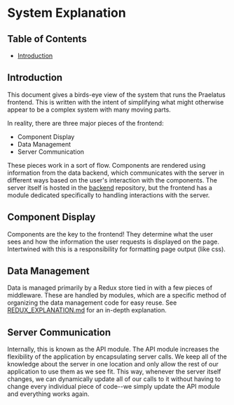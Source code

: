 # System Explanation

## Table of Contents
- [Introduction](#introduction)

## Introduction

This document gives a birds-eye view of the system that runs the Praelatus frontend. This is written with the intent of simplifying what might otherwise appear to be a complex system with many moving parts.

In reality, there are three major pieces of the frontend:

- Component Display
- Data Management
- Server Communication

These pieces work in a sort of flow. Components are rendered using information from the data backend, which communicates with the server in different ways based on the user's interaction with the components. The server itself is hosted in the [backend](https://github.com/praelatus/backend) repository, but the frontend has a module dedicated specifically to handling interactions with the server.

## Component Display

Components are the key to the frontend! They determine what the user sees and how the information the user requests is displayed on the page. Intertwined with this is a responsibility for formatting page output (like css).

## Data Management

Data is managed primarily by a Redux store tied in with a few pieces of middleware. These are handled by modules, which are a specific method of organizing the data management code for easy reuse. See [REDUX_EXPLANATION.md](REDUX_EXPLANATION.md) for an in-depth explanation.

## Server Communication

Internally, this is known as the API module. The API module increases the flexibility of the application by encapsulating server calls. We keep all of the knowledge about the server in one location and only allow the rest of our application to use them as we see fit. This way, whenever the server itself changes, we can dynamically update all of our calls to it without having to change every individual piece of code--we simply update the API module and everything works again.